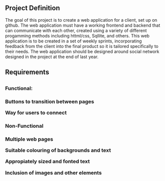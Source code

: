 <h2>Project Definition</h2>
<p>The goal of this project is to create a web application for a client, set up on github. The web application must have a working frontend and backend that can communicate with each other, created using a variety of different progamming methods including httml/css, Sqllite, and others. This web application is to be created in a set of weekly sprints, incorporating feedback from the client into the final product so it is tailored specifically to their needs. The web application should be designed around social network designed in the project at the end of last year.</p>

<p><h2>Requirements<h2></p>
<p><h3>Functional:<h3></p>
<p>Buttons to transition between pages</p>
<p>Way for users to connect</p>

<p><h3>Non-Functional<h3></p>
<p>Multiple web pages</p>
<p>Suitable colouring of backgrounds and text</p>
<p>Appropiately sized and fonted text</p>
<p>Inclusion of images and other elements</p>